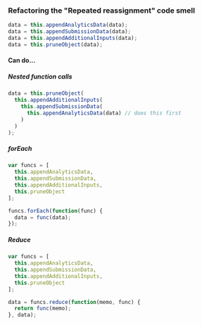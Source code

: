 ### Refactoring the "Repeated reassignment" code smell

```javascript
data = this.appendAnalyticsData(data);
data = this.appendSubmissionData(data);
data = this.appendAdditionalInputs(data);
data = this.pruneObject(data);
```

#### Can do...
##### Nested function calls
```javascript
data = this.pruneObject(
  this.appendAdditionalInputs(
    this.appendSubmissionData(
      this.appendAnalyticsData(data) // does this first
    )
  )
);
```
##### forEach
```javascript
var funcs = [
  this.appendAnalyticsData,
  this.appendSubmissionData,
  this.appendAdditionalInputs,
  this.pruneObject
];

funcs.forEach(function(func) {
  data = func(data);
});
```
##### Reduce
```javascript
var funcs = [
  this.appendAnalyticsData,
  this.appendSubmissionData,
  this.appendAdditionalInputs,
  this.pruneObject
];

data = funcs.reduce(function(memo, func) {
  return func(memo);
}, data);
```